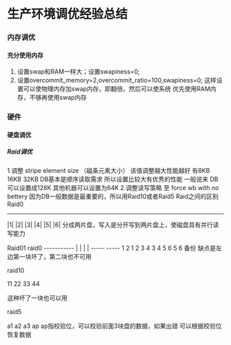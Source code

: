 # 生产环境调优经验总结
### 内存调优
#### 充分使用内存
1. 设置swap和RAM一样大；设置swapiness=0;
2. 设置overcommit_memory=2,overcommit_ratio=100,swapiness=0;
   这样设置可以使物理内存加swap内存，即翻倍，然后可以使系统
   优先使用RAM内存，不够再使用swap内存
   
### 硬件
#### 硬盘调优
##### Raid调优
1.调整 stripe element size （磁条元素大小）
 该值调整越大性能越好
 有8KB 16KB 32KB
 DB基本是顺序读取需求 所以设置比较大有优秀的性能
 一般说来 DB可以设置成128K
 其他机器可以设置为64K
2.调整读写策略 至 force wb with no bettery
 因为DB一般数据是最重要的，所以用Raid10或者Raid5
 Raid之间的区别
 Raid0
 
 --------
 |1|   |2|
 |3|   |4|
 |5|   |6|
分成两片盘，写入是分开写到两片盘上，使磁盘具有并行读写能力

Raid01
raid0
      -----------
      |         |
      |         |
    -----     -----
    1   2     1   2
    3   4     3   4
    5   6     5   6
 备份 缺点是左边第一块坏了，第二块也不可用
 
 raid10
 
 11   22
 33   44
 
 这种坏了一块也可以用
 
 raid5
 
 a1  a2  a3  ap
 ap指校验位，可以校验前面3块盘的数据，如果出错
 可以根据校验位恢复数据